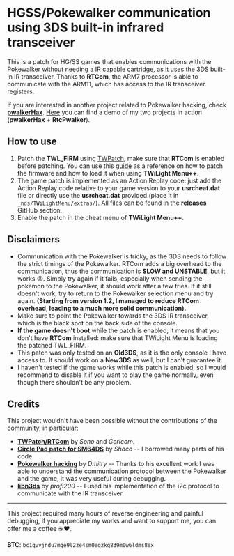# HGSS/Pokewalker communication using 3DS built-in infrared transceiver

This is a patch for HG/SS games that enables communications with the Pokewalker without needing a IR capable cartridge, as it uses the 3DS built-in IR transceiver.
Thanks to **RTCom**, the ARM7 processor is able to communicate with the ARM11, which has access to the IR transceiver registers.

If you are interested in another project related to Pokewalker hacking, check [**pwalkerHax**](https://github.com/francesco265/pwalkerHax).
[Here](https://youtu.be/f6f8RSxqG20) you can find a demo of my two projects in action (**pwalkerHax** + **RtcPwalker**).

## How to use

1. Patch the **TWL_FIRM** using [TWPatch](https://www.gamebrew.org/wiki/TWPatch_3DS), make sure that **RTCom** is enabled before patching. You can use this [guide](https://wiki.ds-homebrew.com/twilightmenu/playing-in-widescreen) as a reference on how to patch the firmware and how to load it when using **TWiLight Menu++**.
2. The game patch is implemented as an Action Replay code: just add the Action Replay code relative to your game version to your **usrcheat.dat** file or directly use the **usrcheat.dat** provided (place it in `_nds/TWiLightMenu/extras/`). All files can be found in the [**releases**](https://github.com/francesco265/RtcPwalker/releases/latest) GitHub section.
3. Enable the patch in the cheat menu of **TWiLight Menu++**.

## Disclaimers

- Communication with the Pokewalker is tricky, as the 3DS needs to follow the strict timings of the Pokewalker. RTCom adds a big overhead to the communication, thus the communication is **SLOW and UNSTABLE**, but it works :wink:.
Simply try again if it fails, especially when sending the pokemon to the Pokewalker, it should work after a few tries. If it still doesn't work, try to return to the Pokewalker selection menu and try again. **(Starting from version 1.2, I managed to reduce RTCom overhead, leading to a much more solid communication).**
- Make sure to point the Pokewalker towards the 3DS IR transceiver, which is the black spot on the back side of the console.
- **If the game doesn't boot** while the patch is enabled, it means that you don't have **RTCom** installed: make sure that TWiLight Menu is loading the patched TWL_FIRM.
- This patch was only tested on an **Old3DS**, as it is the only console I have access to. It should work on a **New3DS** as well, but I can't guarantee it.
- I haven't tested if the game works while this patch is enabled, so I would recommend to disable it if you want to play the game normally, even though there shouldn't be any problem.

## Credits

This project wouldn't have been possible without the contributions of the community, in particular:
- [**TWPatch/RTCom**](https://gbatemp.net/threads/twpatcher-ds-i-mode-screen-filters-and-patches.542694/) by _Sono_ and _Gericom_.
- [**Circle Pad patch for SM64DS**](https://gbatemp.net/threads/circle-pad-patches-for-super-mario-64-ds-and-other-games-in-twilightmenu-with-twpatcher-and-rtcom.623267/) by _Shoco_ -- I borrowed many parts of his code.
- [**Pokewalker hacking**](https://dmitry.gr/?r=05.Projects&proj=28.%20pokewalker) by _Dmitry_ -- Thanks to his excellent work I was able to understand the communication protocol between the Pokewalker and the game, it was very useful during debugging.
- [**libn3ds**](https://github.com/profi200/libn3ds) by _profi200_ -- I used his implementation of the i2c protocol to communicate with the IR transceiver.

---
This project required many hours of reverse engineering and painful debugging, if you appreciate my works and want to support me, you can offer me a coffee :coffee::heart:.

**BTC**: `bc1qvvjndu7mqe9l2ze4sm0eqzkq839m0w6ldms8ex`
